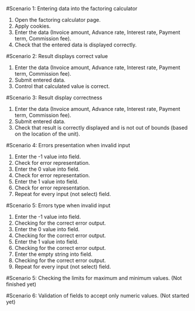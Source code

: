 #Scenario 1: Entering data into the factoring calculator
1. Open the factoring calculator page.
2. Apply cookies.
3. Enter the data (Invoice amount, Advance rate, Interest rate,
   Payment term, Commission fee).
4. Check that the entered data is displayed correctly.

#Scenario 2: Result displays correct value
1. Enter the data (Invoice amount, Advance rate, Interest rate,
   Payment term, Commission fee).
2. Submit entered data.
3. Control that calculated value is correct.

#Scenario 3: Result display correctness
1. Enter the data (Invoice amount, Advance rate, Interest rate,
   Payment term, Commission fee).
2. Submit entered data.
3. Check that result is correctly displayed and is not
out of bounds (based on the location of the unit). 

#Scenario 4: Errors presentation when invalid input
1. Enter the -1 value into field.
2. Check for error representation.
3. Enter the 0 value into field.
4. Check for error representation.
5. Enter the 1 value into field.
6. Check for error representation.
7. Repeat for every input (not select) field.

#Scenario 5: Errors type when invalid input
1. Enter the -1 value into field.
2. Checking for the correct error output.
3. Enter the 0 value into field.
4. Checking for the correct error output.
5. Enter the 1 value into field.
6. Checking for the correct error output.
7. Enter the empty string into field.
8. Checking for the correct error output.
9. Repeat for every input (not select) field.

#Scenario 5: Checking the limits for maximum and minimum values.
(Not finished yet)

#Scenario 6: Validation of fields to accept only numeric values.
(Not started yet)